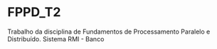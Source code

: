 # FPPD_T2
Trabalho da disciplina de Fundamentos de Processamento Paralelo e Distribuído. Sistema RMI - Banco

